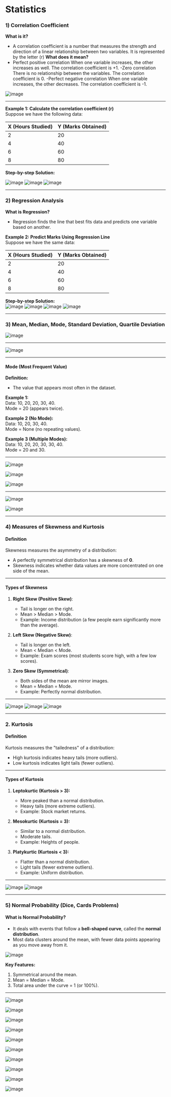 # Statistics

### **1) Correlation Coefficient**  
**What is it?**  
- A correlation coefficient is a number that measures the strength and direction of a linear relationship between two variables. It is represented by the letter \(r\)
**What does it mean?**
- Perfect positive correlation
When one variable increases, the other increases as well. The correlation coefficient is +1.
-Zero correlation
There is no relationship between the variables. The correlation coefficient is 0.
-Perfect negative correlation
When one variable increases, the other decreases. The correlation coefficient is -1.

![image](https://github.com/user-attachments/assets/68d6be8e-4e34-425a-96c7-b5ecc3d29f93)

---

**Example 1: Calculate the correlation coefficient \(r\)**  
Suppose we have the following data:  

| X (Hours Studied) | Y (Marks Obtained) |
|--------------------|--------------------|
| 2                  | 20                |
| 4                  | 40                |
| 6                  | 60                |
| 8                  | 80                |

**Step-by-step Solution:**  

![image](https://github.com/user-attachments/assets/afa556cc-87eb-49ae-8840-16e59d522cb1)
![image](https://github.com/user-attachments/assets/1c6e0893-0f92-41c1-a8f2-fb56abe137e9)
![image](https://github.com/user-attachments/assets/7233c617-8e86-4305-93ad-4b29c529f0c6)

---

### **2) Regression Analysis**  

**What is Regression?**  
- Regression finds the line that best fits data and predicts one variable based on another.  

**Example 2: Predict Marks Using Regression Line**  
Suppose we have the same data:  

| X (Hours Studied) | Y (Marks Obtained) |
|--------------------|--------------------|
| 2                  | 20                |
| 4                  | 40                |
| 6                  | 60                |
| 8                  | 80                |

**Step-by-step Solution:**  
![image](https://github.com/user-attachments/assets/31cc2c48-34c6-4223-9438-8a36f1848a18)
![image](https://github.com/user-attachments/assets/d9b4a5cd-39d7-4113-8a6e-57dbf027d7f3)
![image](https://github.com/user-attachments/assets/e00e5ec3-f5fd-4a93-9e80-4b385b4333bf)
![image](https://github.com/user-attachments/assets/b8b8c12d-6132-4ea7-8db2-e2292b79f6cf)

---

### **3) Mean, Median, Mode, Standard Deviation, Quartile Deviation**  

![image](https://github.com/user-attachments/assets/b29bda54-5977-407f-b17a-6967f0665919)

---

![image](https://github.com/user-attachments/assets/5566c09e-255a-4fac-aa8b-4150accf0702)

---

#### **Mode (Most Frequent Value)**  
**Definition:**  
- The value that appears most often in the dataset.  

**Example 1:**  
Data: 10, 20, 20, 30, 40.  
Mode = 20 (appears twice).  

**Example 2 (No Mode):**  
Data: 10, 20, 30, 40.  
Mode = None (no repeating values).  

**Example 3 (Multiple Modes):**  
Data: 10, 20, 20, 30, 30, 40.  
Mode = 20 and 30.

---

![image](https://github.com/user-attachments/assets/2766ffce-11a8-49fb-ac1d-19664dce3a85)

![image](https://github.com/user-attachments/assets/15dc3528-f649-46b1-80b8-2ce03021025e)

![image](https://github.com/user-attachments/assets/748e95ed-7075-4e25-bb68-5217ca883841)

---
![image](https://github.com/user-attachments/assets/a1398029-c8af-4bad-95d6-733077ecd260)

![image](https://github.com/user-attachments/assets/60a0ea0c-96f0-437f-bd27-4031195ef3ec)

---

### **4) Measures of Skewness and Kurtosis**

#### **Definition**  
Skewness measures the asymmetry of a distribution:  
- A perfectly symmetrical distribution has a skewness of **0**.  
- Skewness indicates whether data values are more concentrated on one side of the mean.

---

#### **Types of Skewness**  
1. **Right Skew (Positive Skew)**:  
   - Tail is longer on the right.  
   - Mean > Median > Mode.  
   - Example: Income distribution (a few people earn significantly more than the average).

2. **Left Skew (Negative Skew)**:  
   - Tail is longer on the left.  
   - Mean < Median < Mode.  
   - Example: Exam scores (most students score high, with a few low scores).  

3. **Zero Skew (Symmetrical)**:  
   - Both sides of the mean are mirror images.  
   - Mean = Median = Mode.  
   - Example: Perfectly normal distribution.

---
![image](https://github.com/user-attachments/assets/cfc36c30-6efb-404b-8fe9-67fd53038a25)
![image](https://github.com/user-attachments/assets/2dd50fc9-b898-498e-8482-0a3540fb5ab6)
![image](https://github.com/user-attachments/assets/24537fed-c6a3-4dcb-8bfc-497190d21e77)

---
### **2. Kurtosis**

#### **Definition**  
Kurtosis measures the "tailedness" of a distribution:  
- High kurtosis indicates heavy tails (more outliers).  
- Low kurtosis indicates light tails (fewer outliers).

---

#### **Types of Kurtosis**  
1. **Leptokurtic (Kurtosis > 3):**  
   - More peaked than a normal distribution.  
   - Heavy tails (more extreme outliers).  
   - Example: Stock market returns.

2. **Mesokurtic (Kurtosis = 3):**  
   - Similar to a normal distribution.  
   - Moderate tails.  
   - Example: Heights of people.

3. **Platykurtic (Kurtosis < 3):**  
   - Flatter than a normal distribution.  
   - Light tails (fewer extreme outliers).  
   - Example: Uniform distribution.

---
![image](https://github.com/user-attachments/assets/61958ff1-820c-4b6d-97af-fd60f58e74f8)
![image](https://github.com/user-attachments/assets/7b36a550-ed90-492a-881e-94473513233e)

---

### **5) Normal Probability (Dice, Cards Problems)**  

#### **What is Normal Probability?**  
- It deals with events that follow a **bell-shaped curve**, called the **normal distribution**.  
- Most data clusters around the mean, with fewer data points appearing as you move away from it.

![image](https://github.com/user-attachments/assets/3b68a464-8d31-403b-aab3-365ffc5ed8fa)


**Key Features:**  
1. Symmetrical around the mean.  
2. Mean = Median = Mode.  
3. Total area under the curve = 1 (or 100%).  

---

![image](https://github.com/user-attachments/assets/14169c2b-19a3-4edf-982c-9f164e70eb77)

![image](https://github.com/user-attachments/assets/7706d990-9d6e-444c-9e3f-ca4642ef14fe)

![image](https://github.com/user-attachments/assets/5c354772-ce1d-445f-bd25-f27b83414b3c)

![image](https://github.com/user-attachments/assets/06db9c85-e493-4b13-a792-3f445d4721bc)

![image](https://github.com/user-attachments/assets/e097206b-daec-4d12-b1ea-5ec824f31b09)

![image](https://github.com/user-attachments/assets/957ab41f-2271-4d10-b41e-a82042c9a095)

![image](https://github.com/user-attachments/assets/d8bb3c0e-60ff-4bad-b66c-23807999fd29)

![image](https://github.com/user-attachments/assets/41f9ca34-6461-4165-a5a8-c4f1f10ebed0)

![image](https://github.com/user-attachments/assets/d0662981-1a6f-4166-9d4b-8b87ea1eeb99)

![image](https://github.com/user-attachments/assets/a58bac9c-919f-4b56-be87-792ab2686ec9)
